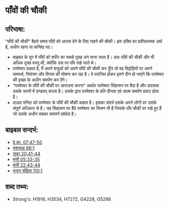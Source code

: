 # पाँवों की चौकी #

## परिभाषा: ##

“पाँवों की चौकी” बैठते समय पाँवों को आराम देने के लिए रखने की चौकी। इस उक्ति का प्रतीकात्मक अर्थ है, अधीन रहना या कनिष्ठ पद।

* बाइबल के युग में पाँवों को शरीर का सबसे तुच्छ अंग माना जाता है। अतः पाँवों की चौकी और भी अधिक तुच्छ वस्तु थी, क्योंकि उस पर पाँव रखे जाते थे।
* परमेश्वर कहता है, मैं अपने शत्रुओं को अपने पाँवों की चौकी कर दूँगा तो वह विद्रोहियों पर अपने सामर्थ्य, नियंत्रण और विजय की घोषणा कर रहा है। वे पराजित होकर इतने दीन हो जाएंगे कि परमेश्वर की इच्छा के अधीन समर्पण कर देंगे।
* “परमेश्वर के पाँवों की चौकी पर आराधना करना” अर्थात परमेश्वर सिंहासन पर बैठा है और उपासक उसके चरणों में दण्डवत् करता है। उसके द्वारा परमेश्वर के प्रति दीनता एवं आत्म समर्पण प्रकट होता है।
* दाऊद मन्दिर को परमेश्वर के पाँवों की चौकी कहता है। इसका संदर्भ उसके अपने लोगों पर उसके संपूर्ण अधिकार से है। यह सिंहासन पर बैठे परमेश्वर का चित्रण भी है जिसके पाँव चौकी पर रखे हुए हैं जो उसके अधीन सबका समपर्ण दर्शाता है।

## बाइबल सन्दर्भ: ##

* [प्रे.का. 07:47-50](rc://hi/tn/help/act/07/47)
* [यशायाह 66:1](rc://hi/tn/help/isa/66/01)
* [लूका 20:41-44](rc://hi/tn/help/luk/20/41)
* [मत्ती 05:33-35](rc://hi/tn/help/mat/05/33)
* [मत्ती 22:43-44](rc://hi/tn/help/mat/22/43)
* [भजन संहिता 110:1](rc://hi/tn/help/psa/110/001)

## शब्द तथ्य: ##

* Strong's: H1916, H3534, H7272, G4228, G5286
